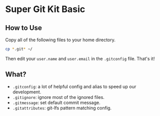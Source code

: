 # Super Git Kit Basic

## How to Use

Copy all of the following files to your home directory.

```sh
cp *.git* ~/
```

Then edit your `user.name` and `user.email` in the `.gitconfig` file. That's it!

## What?

* `.gitconfig`: a lot of helpful config and alias to speed up our development.
* `.gitignore`: ignore most of the ignored files.
* `.gitmessage`: set default commit message.
* `.gitattributes`: git-lfs pattern matching config.
